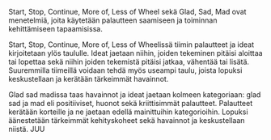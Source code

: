 Start, Stop, Continue, More of, Less of Wheel sekä Glad, Sad, Mad ovat menetelmiä, joita käytetään palautteen saamiseen ja toiminnan kehittämiseen tapaamisissa.

Start, Stop, Continue, More of, Less of Wheelissä tiimin palautteet ja ideat kirjoitetaan ylös taululle. Ideat jaetaan niihin, joiden tekeminen pitäisi aloittaa tai lopettaa sekä niihin joiden tekemistä pitäisi jatkaa, vähentää tai lisätä. Suuremmilla tiimeillä voidaan tehdä myös useampi taulu, joista lopuksi keskustellaan ja kerätään tärkeimmät havainnot.

Glad sad madissa taas havainnot ja ideat jaetaan kolmeen kategoriaan: glad sad ja mad eli positiiviset, huonot sekä kriittisimmät palautteet. Palautteet kerätään korteille ja ne jaetaan edellä mainittuihin kategorioihin. Lopuksi äänestetään tärkeimmät kehityskoheet sekä havainnot ja keskustellaan niistä.
JUU
